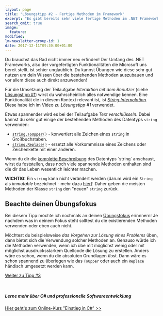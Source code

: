 ```yaml
---
layout: page
title: "Lösungstipp #2 - Fertige Methoden im Framework"
excerpt: "Es gibt bereits sehr viele fertige Methoden im .NET Framework. Nutze sie!"
search_omit: true
image:
  feature: 
modified:
lm-newsletter-group-id: 1
date: 2017-12-11T09:30:00+01:00
---
```


Du brauchst das Rad nicht immer neu erfinden! Der Umfang des .NET Frameworks, also der vorgefertigten Funktionalitäten die Microsoft uns bereit stellt, ist schier unglaublich. Du kannst Übungen wie diese sehr gut nutzen um dein Wissen über die bestehenden Methoden auszubauen und vor allem diese auch direkt anzuwenden!

Für die Umsetzung der Teilaufgabe *Interaktion mit dem Benutzer* (siehe [Lösungstipp #1](/csharp-uebung-1/tipp1-kleine-schritte/)) wirst du wahrscheinlich alles notwendige kennen. Eine Funktionalität die in diesem Kontext relevant ist, ist [*String Interpolation*](/csharp-programmieren/mit-csharp-6-noch-mueheloser-werte-in-strings-einfuegen/). Diese habe ich im Video zu *Lösungstipp #1* verwendet.

Etwas spannender wird es bei der Teilaufgabe *Text verschlüsseln*. Dabei kannst du sehr gut einige der bestehenden Methoden des Datentyps `string` verwenden:

 - [`string.ToUpper()`](https://msdn.microsoft.com/de-de/library/ewdd6aed(v=vs.110).aspx) - konvertiert alle Zeichen eines `string` in Großbuchstaben.
 - [`string.Replace()`](https://msdn.microsoft.com/de-de/library/fk49wtc1(v=vs.110).aspx) - ersetzt alle Vorkommnisse eines Zeichens oder Zeichenkette mit einer anderen.

Wenn du dir die [komplette Beschreibung](https://msdn.microsoft.com/de-de/library/system.string(v=vs.110).aspx) des Datentyps `string` anschaust, wirst du feststellen, dass noch viele spannende Methoden enthalten sind die dir das Leben wesentlich leichter machen.

**WICHTIG:** Ein `string` kann nicht verändert werden (darum wird ein `String` als *immutable* bezeichnet - mehr dazu [hier](/csharp-tutorial-deutsch/der-datentyp-string/))! Daher geben die meisten Methoden der Klasse `string` den "neuen" `string` zurück.

## Beachte deinen Übungsfokus

Bei diesem Tipp möchte ich nochmals an deinen [Übungsfokus](/alle/ueben-mit-coding-katas/) erinnnern! Je nachdem was in deinem Fokus steht solltest du die existierenden Methoden verwenden oder eben auch nicht.

Möchtest du beispielsweise *das Vorgehen zur Lösung eines Problems* üben, dann bietet sich die Verwendung solcher Methoden an. Genauso würde ich die Methoden verwenden, wenn ich übe mit möglichst wenig oder mit möglichst ausdrucksstarkem Quellcode die Lösung zu erstellen. Anders wäre es schon, wenn du die absoluten Grundlagen übst. Dann wäre es schon spannend zu überlegen wie das `ToUpper` oder auch ein `Replace` händisch umgesetzt werden kann.

[Weiter zu Tipp #3](/csharp-uebung-1/tipp3-einzelne-zeichen/)

<br/>

<div class="subscribe-notice">
<h5>Lerne mehr über C# und professionelle Softwareentwicklung</h5>
<a markdown="0" href="https://www.udemy.com/course/einstieg-in-csharp-software-programmieren-wie-ein-profi/?couponCode=CS_20-1220_LMDE" class="notice-button">Hier geht's zum Online-Kurs "Einstieg in C#" >></a>
</div>
